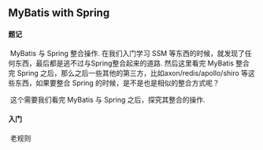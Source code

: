 ## 				MyBatis with Spring



####  题记

​    MyBatis 与 Spring 整合操作.   在我们入门学习 SSM 等东西的时候，就发现了任何东西，最后都是逃不过与Spring整合起来的道路.   然后这里看完 MyBatis 整合完 Spring 之后，那么之后一些其他的第三方，比如axon/redis/apollo/shiro 等这些东西，如果要整合 Spring 的时候，是不是也是相似的整合方式呢？

​    这个需要我们看完 MyBatis 与 Spring 之后，探究其整合的操作.



#### 入门

​     老规则
